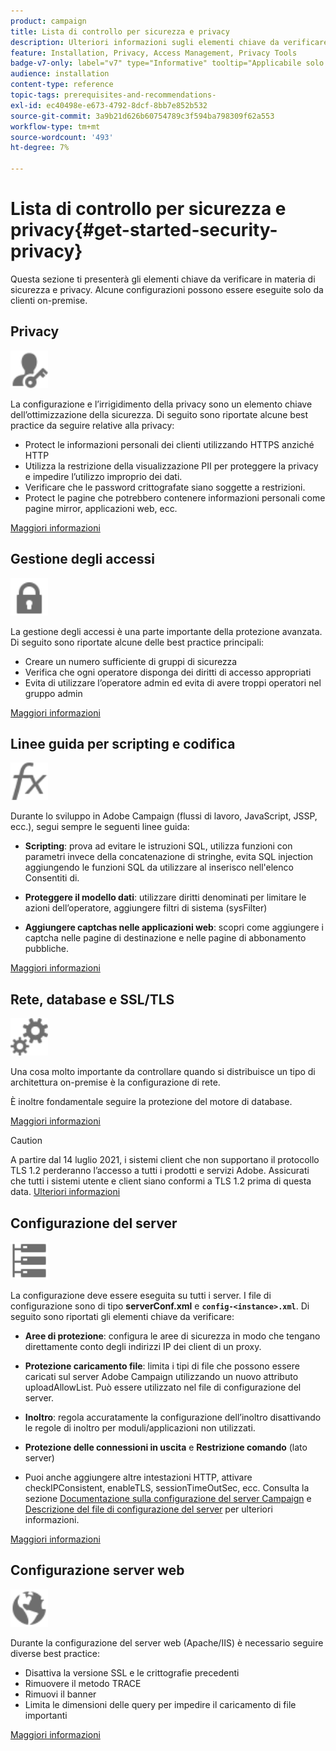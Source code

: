 ```yaml
---
product: campaign
title: Lista di controllo per sicurezza e privacy
description: Ulteriori informazioni sugli elementi chiave da verificare in materia di sicurezza e privacy
feature: Installation, Privacy, Access Management, Privacy Tools
badge-v7-only: label="v7" type="Informative" tooltip="Applicabile solo a Campaign Classic v7"
audience: installation
content-type: reference
topic-tags: prerequisites-and-recommendations-
exl-id: ec40498e-e673-4792-8dcf-8bb7e852b532
source-git-commit: 3a9b21d626b60754789c3f594ba798309f62a553
workflow-type: tm+mt
source-wordcount: '493'
ht-degree: 7%

---
```


# Lista di controllo per sicurezza e privacy{#get-started-security-privacy}



Questa sezione ti presenterà gli elementi chiave da verificare in materia di sicurezza e privacy. Alcune configurazioni possono essere eseguite solo da clienti on-premise.

## Privacy

<img src="assets/do-not-localize/icon_privacy.svg" width="60px">

La configurazione e l’irrigidimento della privacy sono un elemento chiave dell’ottimizzazione della sicurezza. Di seguito sono riportate alcune best practice da seguire relative alla privacy:

* Protect le informazioni personali dei clienti utilizzando HTTPS anziché HTTP
* Utilizza la restrizione della visualizzazione PII per proteggere la privacy e impedire l’utilizzo improprio dei dati.
* Verificare che le password crittografate siano soggette a restrizioni.
* Protect le pagine che potrebbero contenere informazioni personali come pagine mirror, applicazioni web, ecc.

[Maggiori informazioni](../../installation/using/privacy.md)

## Gestione degli accessi

<img src="assets/do-not-localize/icon_access.svg" width="60px">

La gestione degli accessi è una parte importante della protezione avanzata. Di seguito sono riportate alcune delle best practice principali:

* Creare un numero sufficiente di gruppi di sicurezza
* Verifica che ogni operatore disponga dei diritti di accesso appropriati
* Evita di utilizzare l’operatore admin ed evita di avere troppi operatori nel gruppo admin

[Maggiori informazioni](../../installation/using/access-management.md)

## Linee guida per scripting e codifica

<img src="assets/do-not-localize/icon_scripting.svg" width="60px">

Durante lo sviluppo in Adobe Campaign (flussi di lavoro, JavaScript, JSSP, ecc.), segui sempre le seguenti linee guida:

* **Scripting**: prova ad evitare le istruzioni SQL, utilizza funzioni con parametri invece della concatenazione di stringhe, evita SQL injection aggiungendo le funzioni SQL da utilizzare al inserisco nell&#39;elenco Consentiti di.

* **Proteggere il modello dati**: utilizzare diritti denominati per limitare le azioni dell’operatore, aggiungere filtri di sistema (sysFilter)

* **Aggiungere captchas nelle applicazioni web**: scopri come aggiungere i captcha nelle pagine di destinazione e nelle pagine di abbonamento pubbliche.

[Maggiori informazioni](../../installation/using/scripting-coding-guidelines.md)

## Rete, database e SSL/TLS

<img src="assets/do-not-localize/icon_network.svg" width="60px">

Una cosa molto importante da controllare quando si distribuisce un tipo di architettura on-premise è la configurazione di rete.

È inoltre fondamentale seguire la protezione del motore di database.

[Maggiori informazioni](../../installation/using/network-database.md)

>[!CAUTION]
>
>A partire dal 14 luglio 2021, i sistemi client che non supportano il protocollo TLS 1.2 perderanno l’accesso a tutti i prodotti e servizi Adobe. Assicurati che tutti i sistemi utente e client siano conformi a TLS 1.2 prima di questa data. [Ulteriori informazioni](https://helpx.adobe.com/x-productkb/multi/eol-tls-support.html)

## Configurazione del server

<img src="assets/do-not-localize/icon_server.svg" width="60px">

La configurazione deve essere eseguita su tutti i server. I file di configurazione sono di tipo **serverConf.xml** e **`config-<instance>.xml`**. Di seguito sono riportati gli elementi chiave da verificare:

* **Aree di protezione**: configura le aree di sicurezza in modo che tengano direttamente conto degli indirizzi IP dei client di un proxy.

* **Protezione caricamento file**: limita i tipi di file che possono essere caricati sul server Adobe Campaign utilizzando un nuovo attributo uploadAllowList. Può essere utilizzato nel file di configurazione del server.

* **Inoltro**: regola accuratamente la configurazione dell’inoltro disattivando le regole di inoltro per moduli/applicazioni non utilizzati.

* **Protezione delle connessioni in uscita** e **Restrizione comando** (lato server)

* Puoi anche aggiungere altre intestazioni HTTP, attivare checkIPConsistent, enableTLS, sessionTimeOutSec, ecc. Consulta la sezione [Documentazione sulla configurazione del server Campaign](../../installation/using/configuring-campaign-server.md) e [Descrizione del file di configurazione del server](../../installation/using/the-server-configuration-file.md) per ulteriori informazioni.

[Maggiori informazioni](../../installation/using/server-configuration.md)

## Configurazione server web

<img src="assets/do-not-localize/icon_web.svg" width="60px">

Durante la configurazione del server web (Apache/IIS) è necessario seguire diverse best practice:

* Disattiva la versione SSL e le crittografie precedenti
* Rimuovere il metodo TRACE
* Rimuovi il banner
* Limita le dimensioni delle query per impedire il caricamento di file importanti

[Maggiori informazioni](../../installation/using/web-server-configuration.md)
